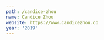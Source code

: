 ```yaml
---
path: /candice-zhou
name: Candice Zhou
website: https://www.candicezhou.co
year: '2019'
---
```

